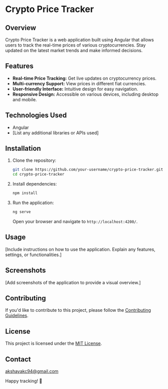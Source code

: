 # Crypto Price Tracker

## Overview
Crypto Price Tracker is a web application built using Angular that allows users to track the real-time prices of various cryptocurrencies. Stay updated on the latest market trends and make informed decisions.

## Features
- **Real-time Price Tracking:** Get live updates on cryptocurrency prices.
- **Multi-currency Support:** View prices in different fiat currencies.
- **User-friendly Interface:** Intuitive design for easy navigation.
- **Responsive Design:** Accessible on various devices, including desktop and mobile.

## Technologies Used
- Angular
- [List any additional libraries or APIs used]

## Installation
1. Clone the repository:
   ```bash
   git clone https://github.com/your-username/crypto-price-tracker.git
   cd crypto-price-tracker
   ```

2. Install dependencies:
   ```bash
   npm install
   ```

3. Run the application:
   ```bash
   ng serve
   ```
   Open your browser and navigate to `http://localhost:4200/`.

## Usage
[Include instructions on how to use the application. Explain any features, settings, or functionalities.]

## Screenshots
[Add screenshots of the application to provide a visual overview.]

## Contributing
If you'd like to contribute to this project, please follow the [Contributing Guidelines](CONTRIBUTING.md).

## License
This project is licensed under the [MIT License](LICENSE).

## Contact
akshayakc94@gmail.com

Happy tracking! 🚀
```

